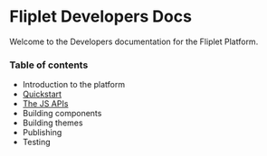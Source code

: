 # Fliplet Developers Docs

Welcome to the Developers documentation for the Fliplet Platform.

### Table of contents

- Introduction to the platform
- [Quickstart](Quickstart.md)
- [The JS APIs](JS-APIs.md)
- Building components
- Building themes
- Publishing
- Testing